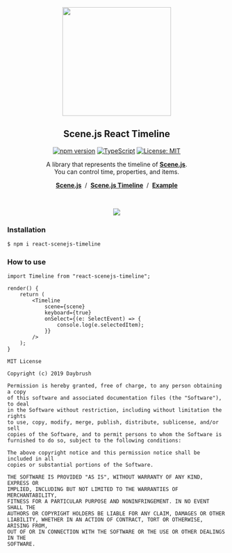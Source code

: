 


<div align="center">
<img src="https://daybrush.com/scenejs/images/clapperboard.png" width="250"/></p>

## Scene.js React Timeline

[![npm version](https://badge.fury.io/js/react-scenejs-timeline.svg)](https://badge.fury.io/js/react-scenejs-timeline)
[![TypeScript](https://badges.frapsoft.com/typescript/version/typescript-next.svg?v=101)](https://github.com/ellerbrock/typescript-badges/)
[![License: MIT](https://img.shields.io/badge/License-MIT-brightgreen.svg)](https://opensource.org/licenses/MIT)


A library that represents the timeline of [**Scene.js**](https://github.com/daybrush/scenejs). <br/>You can control time, properties, and items.

[**Scene.js**](https://github.com/daybrush/scenejs) &nbsp;/&nbsp;  [**Scene.js Timeline**](https://github.com/daybrush/scenejs-timeline) &nbsp;/&nbsp; [**Example**](http://daybrush.com/scenejs/features.html#timeline)

<br/>

![](https://daybrush.com/scenejs-timeline/images/timeline.png)
</div>

### Installation
```sh
$ npm i react-scenejs-timeline
```


### How to use
```tsx
import Timeline from "react-scenejs-timeline";

render() {
    return (
        <Timeline
            scene={scene}
            keyboard={true}
            onSelect={(e: SelectEvent) => {
                console.log(e.selectedItem);
            }}
        />
    );
}
```





```
MIT License

Copyright (c) 2019 Daybrush

Permission is hereby granted, free of charge, to any person obtaining a copy
of this software and associated documentation files (the "Software"), to deal
in the Software without restriction, including without limitation the rights
to use, copy, modify, merge, publish, distribute, sublicense, and/or sell
copies of the Software, and to permit persons to whom the Software is
furnished to do so, subject to the following conditions:

The above copyright notice and this permission notice shall be included in all
copies or substantial portions of the Software.

THE SOFTWARE IS PROVIDED "AS IS", WITHOUT WARRANTY OF ANY KIND, EXPRESS OR
IMPLIED, INCLUDING BUT NOT LIMITED TO THE WARRANTIES OF MERCHANTABILITY,
FITNESS FOR A PARTICULAR PURPOSE AND NONINFRINGEMENT. IN NO EVENT SHALL THE
AUTHORS OR COPYRIGHT HOLDERS BE LIABLE FOR ANY CLAIM, DAMAGES OR OTHER
LIABILITY, WHETHER IN AN ACTION OF CONTRACT, TORT OR OTHERWISE, ARISING FROM,
OUT OF OR IN CONNECTION WITH THE SOFTWARE OR THE USE OR OTHER DEALINGS IN THE
SOFTWARE.
```
